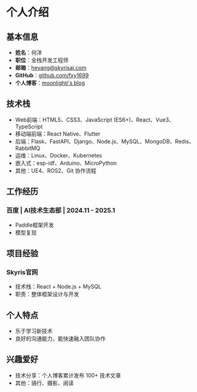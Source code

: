 # 个人介绍

## 基本信息

- **姓名**：何洋
- **职位**：全栈开发工程师
- **邮箱**：<heyang@skyrisai.com>
- **GitHub**：[github.com/fxy1699](https://github.com/fxy1699)
- **个人博客**：[moonlighti's blog](https://blog.moonlighti.cn)

## 技术栈

- Web前端：HTML5、CSS3、JavaScript (ES6+)、React、Vue3、TypeScript
- 移动端前端：React Native、Flutter
- 后端：Flask、FastAPI、Django、Node.js、MySQL、MongoDB、Redis、RabbitMQ
- 运维：Linux、Docker、Kubernetes
- 嵌入式：esp-idf、Arduino、MicroPython
- 其他：UE4、ROS2、Git 协作流程

## 工作经历

### 百度 | AI技术生态部 | 2024.11 - 2025.1

- Paddle框架开发
- 模型复现

## 项目经验

### Skyris官网

- 技术栈：React + Node.js + MySQL
- 职责：整体框架设计与开发

## 个人特点

- 乐于学习新技术
- 良好的沟通能力，能快速融入团队协作

## 兴趣爱好

- 技术分享：个人博客累计发布 100+ 技术文章
- 其他：骑行、摄影、阅读
